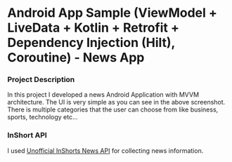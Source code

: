 # Android App Sample (ViewModel + LiveData + Kotlin + Retrofit + Dependency Injection (Hilt), Coroutine) - News App

### Project Description
In this project I developed a news Android Application with MVVM architecture. The UI is very simple as you can see in the above screenshot. There is multiple categories that the user can choose from like business, sports, technology etc... 

### InShort API
I used [Unofficial InShorts News API](https://github.com/cyberboysumanjay/Inshorts-News-API) for collecting news information.

